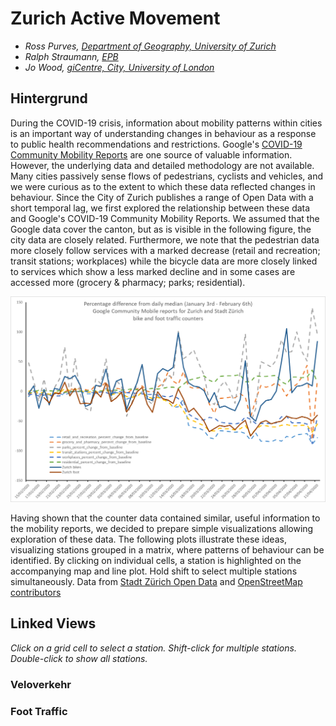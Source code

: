 <!-- Scripts to link to the Vega/Vega-Lite runtime -->
<script src="https://cdn.jsdelivr.net/npm/vega@5"></script>
<script src="https://cdn.jsdelivr.net/npm/vega-lite@4"></script>
<script src="https://cdn.jsdelivr.net/npm/vega-embed@6"></script>

# Zurich Active Movement

- _Ross Purves, [Department of Geography, University of Zurich](https://www.geo.uzh.ch/~rsp/)_
- _Ralph Straumann, [EPB](https://www.ebp.ch/en)_
- _Jo Wood, [giCentre, City, University of London](https://www.gicentre.net/jwo)_

## Hintergrund

During the COVID-19 crisis, information about mobility patterns within cities is an important way of understanding changes in behaviour as a response to public health recommendations and restrictions. Google's [COVID-19 Community Mobility Reports](https://www.google.com/covid19/mobility/) are one source of valuable information. However, the underlying data and detailed methodology are not available. Many cities passively sense flows of pedestrians, cyclists and vehicles, and we were curious as to the extent to which these data reflected changes in behaviour. Since the City of Zurich publishes a range of Open Data with a short temporal lag, we first explored the relationship between these data and Google's COVID-19 Community Mobility Reports. We assumed that the Google data cover the canton, but as is visible in the following figure, the city data are closely related. Furthermore, we note that the pedestrian data more closely follow services with a marked decrease (retail and recreation; transit stations; workplaces) while the bicycle data are more closely linked to services which show a less marked decline and in some cases are accessed more (grocery & pharmacy; parks; residential).

![comparison chart](images/comparison.png)

Having shown that the counter data contained similar, useful information to the mobility reports, we decided to prepare simple visualizations allowing exploration of these data. The following plots illustrate these ideas, visualizing stations grouped in a matrix, where patterns of behaviour can be identified. By clicking on individual cells, a station is highlighted on the accompanying map and line plot. Hold shift to select multiple stations simultaneously. Data from [Stadt Z&uuml;rich Open Data](https://data.stadt-zuerich.ch/dataset/ted_taz_verkehrszaehlungen_werte_fussgaenger_velo) and [OpenStreetMap contributors](https://www.openstreetmap.org/copyright)

## Linked Views

_Click on a grid cell to select a station. Shift-click for multiple stations. Double-click to show all stations._

### Veloverkehr

<div id="visLinkedBicycle"></div>

### Foot Traffic

<div id="visLinkedFoot"></div>

<!-- Script containing the vis specs used above. Must be at end of document. -->
<script src="js/zurichVisSpecs.js"></script>

